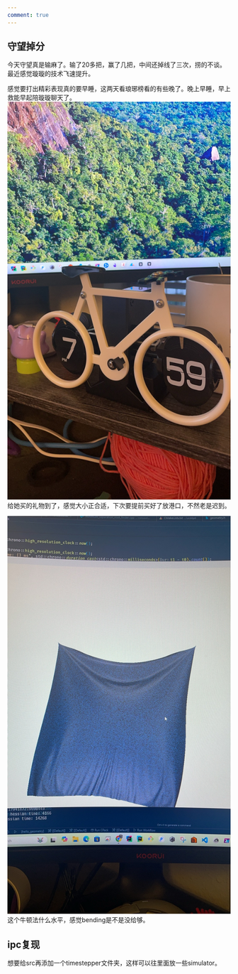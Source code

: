 ```yaml
---
comment: true
---
```

## 守望掉分

今天守望真是输麻了。输了20多把，赢了几把，中间还掉线了三次，捞的不谈。最近感觉璇璇的技术飞速提升。

感觉要打出精彩表现真的要早睡，这两天看琅琊榜看的有些晚了。晚上早睡，早上救能早起陪璇璇聊天了。
![](../../图片/82a8e5db1299ecd0b81a28c1d9fae59.jpg)
给她买的礼物到了，感觉大小正合适，下次要提前买好了放港口，不然老是迟到。

![](../../图片/5813509ffb172826e8546bb7c7d6eff.jpg)
这个牛顿法什么水平，感觉bending是不是没给够。

## ipc复现

想要给src再添加一个timestepper文件夹，这样可以往里面放一些simulator。

